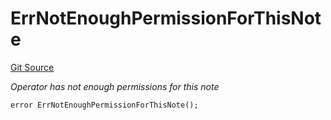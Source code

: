# ErrNotEnoughPermissionForThisNote
[Git Source](https://github.com/Crossbell-Box/Crossbell-Contracts/blob/7fb0a111be44c9c39adc514360ef463c6a04b62a/contracts/libraries/Error.sol)

*Operator has not enough permissions for this note*


```solidity
error ErrNotEnoughPermissionForThisNote();
```

